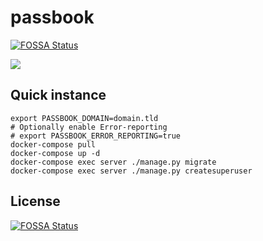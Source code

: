 # passbook
[![FOSSA Status](https://app.fossa.io/api/projects/git%2Bgithub.com%2FBeryJu%2Fpassbook.svg?type=shield)](https://app.fossa.io/projects/git%2Bgithub.com%2FBeryJu%2Fpassbook?ref=badge_shield)


![](https://github.com/BeryJu/passbook/workflows/passbook-ci/badge.svg)

## Quick instance

```
export PASSBOOK_DOMAIN=domain.tld
# Optionally enable Error-reporting
# export PASSBOOK_ERROR_REPORTING=true
docker-compose pull
docker-compose up -d
docker-compose exec server ./manage.py migrate
docker-compose exec server ./manage.py createsuperuser
```


## License
[![FOSSA Status](https://app.fossa.io/api/projects/git%2Bgithub.com%2FBeryJu%2Fpassbook.svg?type=large)](https://app.fossa.io/projects/git%2Bgithub.com%2FBeryJu%2Fpassbook?ref=badge_large)